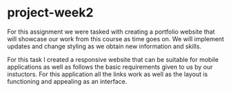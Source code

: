 # project-week2

For this assignment we were tasked with creating a portfolio website that will showcase our work from this course as time goes on. We will implement updates and change styling as we obtain new information and skills.

For this task I created a responsive website that can be suitable for mobile applications as well as follows the basic requirements given to us by our instuctors. For this application all the links work as well as the layout is functioning and appealing as an interface. 